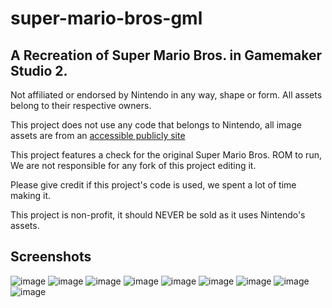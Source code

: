 # super-mario-bros-gml
## A Recreation of Super Mario Bros. in Gamemaker Studio 2.

Not affiliated or endorsed by Nintendo in any way, shape or form. All assets belong to their respective owners.

This project does not use any code that belongs to Nintendo, all image assets are from an [accessible publicly site](https://www.spriters-resource.com/nes/supermariobros/)

This project features a check for the original Super Mario Bros. ROM to run, We are not responsible for any fork of this project editing it.

Please give credit if this project's code is used, we spent a lot of time making it.

This project is non-profit, it should NEVER be sold as it uses Nintendo's assets.



## Screenshots
![image](https://github.com/QuantumV2/super-mario-bros-gml/assets/83087109/b75f7f50-2676-45f1-8bc0-de85e3cf2d8b)
![image](https://github.com/QuantumV2/super-mario-bros-gml/assets/83087109/5576cb1c-2b46-488f-b8ba-07091675a23c)
![image](https://github.com/QuantumV2/super-mario-bros-gml/assets/83087109/dfa842f5-08b3-48cc-b688-263db5e9dd38)
![image](https://github.com/QuantumV2/super-mario-bros-gml/assets/83087109/12fe8afa-8a4f-403c-9689-b88c482dbfa3)
![image](https://github.com/QuantumV2/super-mario-bros-gml/assets/83087109/c8d27571-4f2e-405c-89d7-0b019c05d95e)
![image](https://github.com/QuantumV2/super-mario-bros-gml/assets/83087109/6b5ec1bf-35df-4e5b-9d53-b2647e549865)
![image](https://github.com/QuantumV2/super-mario-bros-gml/assets/83087109/f9ec1759-0c4a-4710-b0c1-a9e242672938)
![image](https://github.com/QuantumV2/super-mario-bros-gml/assets/83087109/092e56f9-0702-4011-9b5a-42f242d133d9)
![image](https://github.com/QuantumV2/super-mario-bros-gml/assets/83087109/b5fc6830-4029-497c-856d-efc415ef220a)
